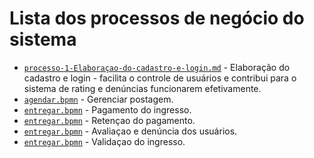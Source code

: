 # Lista dos processos de negócio do sistema

* [`processo-1-Elaboraçao-do-cadastro-e-login.md`](processo-1-Elaboraçao-do-cadastro-e-login.md) - Elaboração do cadastro e login - facilita o controle de usuários e contribui para o sistema de rating e denúncias funcionarem efetivamente.
* [`agendar.bpmn`]() - Gerenciar postagem.
* [`entregar.bpmn`]() - Pagamento do ingresso.
* [`entregar.bpmn`]() - Retençao do pagamento.
* [`entregar.bpmn`]() - Avaliaçao e denúncia dos usuários.
* [`entregar.bpmn`]() - Validaçao do ingresso.



